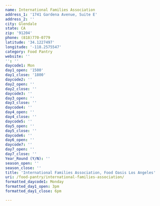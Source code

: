 ```yaml
---
name: International Families Association
address_1: '1741 Gardena Avenue, Suite E'
address_2: ''
city: Glendale
state: CA
zip: '91204'
phone: (818)770-0779
latitude: '34.1227497'
longitude: '-118.2575547'
category: Food Pantry
website: ''
'': ''
daycode1: Mon
day1_open: '1500'
day1_close: '1800'
daycode2: ''
day2_open: ''
day2_close: ''
daycode3: ''
day3_open: ''
day3_close: ''
daycode4: ''
day4_open: ''
day4_close: ''
daycode5: ''
day5_open: ''
day5_close: ''
daycode6: ''
day6_open: ''
daycode7: ''
day7_open: ''
day7_close: ''
Year_Round (Y/N): ''
season_open: ''
season_close: ''
title: 'International Families Association, Food Oasis Los Angeles'
uri: /food-pantry/international-families-association/
formatted_daycode1: Monday
formatted_day1_open: 3pm
formatted_day1_close: 6pm

---
```

